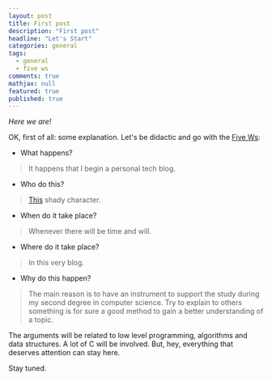 ```yaml
---
layout: post
title: First post
description: "First post"
headline: "Let's Start"
categories: general
tags: 
  - general
  - five ws
comments: true
mathjax: null
featured: true
published: true
---
```


*Here we are!*

OK, first of all: some explanation.
Let's be didactic and go with the [Five Ws](https://en.wikipedia.org/wiki/Five_Ws):

- What happens?

> It happens that I begin a personal tech blog.

- Who do this?

> [This](/alessandro-borsoi) shady character.

- When do it take place?

> Whenever there will be time and will.

- Where do it take place?

> In this very blog.

- Why do this happen?

> The main reason is to have an instrument to support the study during my second degree in computer science.
Try to explain to others something is for sure a good method to gain a better understanding of a topic.

The arguments will be related to low level programming, algorithms and data structures. A lot of C will be involved.
But, hey, everything that deserves attention can stay here.

Stay tuned.
